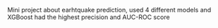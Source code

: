 Mini project about earhtquake prediction, used 4 different models and XGBoost had the highest precision and AUC-ROC score
